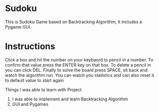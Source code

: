 # Sudoku
This is Sudoku Game based on Backtracking Algorithm, it includes a Pygame GUI.

# Instructions
Click a box and hit the number on your keybaord to pencil in a number. To confirm that value press the ENTER key on that box. To delete a pencil in you can click DEL. Finally to solve the board press SPACE, sit back and watch the algorithm run. 
You can watch you statistics and can also reset it to default value to start again

Things I was able to learn with Project
1) I was able to implement and learn Backtracking Algorithm
2) GUI and Pygames

